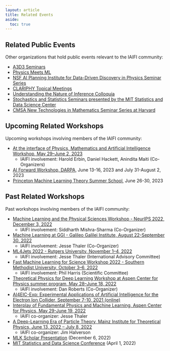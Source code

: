 ```yaml
---
layout: article
title: Related Events
aside:
  toc: true
---
```



## Related Public Events

Other organizations that hold public events relevant to the IAIFI community:

  * [A3D3 Seminars](https://indico.cern.ch/category/14431/)
  * [Physics Meets ML](http://www.physicsmeetsml.org/)
  * [NSF AI Planning Institute for Data-Driven Discovery in Physics Seminar Series](https://www.cmu.edu/ai-physics-institute/events/index.html)
  * [CLARIPHY Topical Meetings](https://clariphy.org/topical.html)
  * [Understanding the Nature of Inference Colloquia](https://inferenceproject.yale.edu/colloquium-series)
  * [Stochastics and Statistics Seminars presented by the MIT Statistics and Data Science Center](https://stat.mit.edu/seminars/)
  * [CMSA New Technologies in Mathematics Seminar Series at Harvard](https://cmsa.fas.harvard.edu/tech-in-math/)

## Upcoming Related Workshops

Upcoming workshops involving members of the IAIFI community:
  * [At the interface of Physics, Mathematics and Artificial Intelligence Workshop, May 29–June 2, 2023](https://agenda.infn.it/event/33851/)
      * IAIFI involvement: Harold Erbin, Daniel Hackett, Anindita Maiti (Co-Organizers)
  * [AI Forward Workshop, DARPA](https://www.darpa.mil/news-events/2023-02-24), June 13-16, 2023 and July 31-August 2, 2023
  * [Princeton Machine Learning Theory Summer School](https://mlschool.princeton.edu), June 26-30, 2023


## Past Related Workshops
Past workshops involving members of the IAIFI community:
  * [Machine Learning and the Physical Sciences Workshop - NeurIPS 2022, December 3, 2022](https://ml4physicalsciences.github.io/2022/)
      * IAIFI involvement: Siddharth Mishra-Sharma (Co-Organizer)
 * [Machine Learning at GGI - Galileo Galilei Institute, August 22-September 30, 2022](https://www.ggi.infn.it/showevent.pl?id=414)
      * IAIFI involvement: Jesse Thaler (Co-Organizer)
  * [ML4Jets 2022 - Rutgers University, November 1–4, 2022](https://indico.cern.ch/event/1159913/)
      * IAIFI involvement: Jesse Thaler (International Advisory Committee)
  * [Fast Machine Learning for Science Workshop 2022 - Southern Methodist University, October 3–6, 2022](https://indico.cern.ch/event/1156222/)
      * IAIFI involvement: Phil Harris (Scientific Committee)
 * [Theoretical Physics for Deep Learning Workshop at Aspen Center for Physics summer program, May 28–June 18, 2022](https://aspenphys.org/physicists/summer/program/currentworkshops.html)
      * IAIFI involvement: Dan Roberts (Co-Organizer)
  * [AI4EIC-Exp: Experimental Applications of Artificial Intelligence for the Electron Ion Collider, September 7-10, 2021 (online)](https://indico.bnl.gov/event/10699/)
  * [Interplay of Fundamental Physics and Machine Learning, Aspen Center for Physics, May 29-June 19, 2022](https://www.aspenphys.org/physicists/summer/program/currentworkshops.html)
      * IAIFI co-organizer: Jesse Thaler
  * [A Deep-Learning Era of Particle Theory, Mainz Institute for Theoretical Physics, June 13, 2022 – July 8, 2022](https://indico.mitp.uni-mainz.de/event/254/)
      * IAIFI co-organizer: Jim Halverson
  * [MLK Scholar Presentation](https://mlkscholars.mit.edu/updates/2022/brian-nord-there-map-stars-how-do-we-navigate-careers-and-build-community-academic) (December 6, 2022)
  * [MIT Statistics and Data Science Conference](https://sdscon.mit.edu/) (April 1, 2022)
